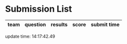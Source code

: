 # Submission List
team    | question  | results  | score | submit time
------|-----:|-----:| ----:|-----


update time: 14:17:42.49 
